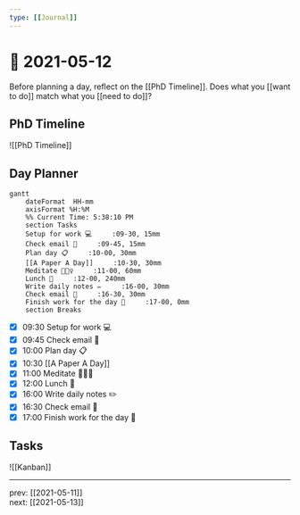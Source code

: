 ```yaml
---
type: [[Journal]]
---
```


# 📆 2021-05-12

Before planning a day, reflect on the [[PhD Timeline]]. Does what you [[want to do]] match what you [[need to do]]?

## PhD Timeline

![[PhD Timeline]]

## Day Planner
```mermaid
gantt
    dateFormat  HH-mm
    axisFormat %H:%M
    %% Current Time: 5:38:10 PM
    section Tasks
    Setup for work 💻     :09-30, 15mm
    Check email 📧     :09-45, 15mm
    Plan day 📋     :10-00, 30mm
    [[A Paper A Day]]     :10-30, 30mm
    Meditate 🧘🏻‍♀️     :11-00, 60mm
    Lunch 🍙     :12-00, 240mm
    Write daily notes ✏️     :16-00, 30mm
    Check email 📧     :16-30, 30mm
    Finish work for the day 🎉     :17-00, 0mm
    section Breaks

```

- [x] 09:30 Setup for work 💻
- [x] 09:45 Check email 📧
- [x] 10:00 Plan day 📋
- [x] 10:30 [[A Paper A Day]]
- [x] 11:00 Meditate 🧘🏻‍♀️
- [x] 12:00 Lunch 🍙
- [x] 16:00 Write daily notes ✏️
- [x] 16:30 Check email 📧
- [x] 17:00 Finish work for the day 🎉

## Tasks

![[Kanban]]

---

prev: [[2021-05-11]]  
next: [[2021-05-13]]  